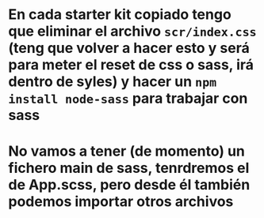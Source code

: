 # En cada starter kit copiado tengo que eliminar el archivo `scr/index.css` (teng que volver a hacer esto y será para meter el reset de css o sass, irá dentro de syles) y hacer un `npm install node-sass` para trabajar con sass

# No vamos a tener (de momento) un fichero main de sass, tenrdremos el de App.scss, pero desde él también podemos importar otros archivos